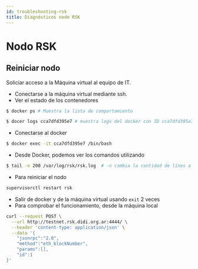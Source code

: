 ```yaml
---
id: troubleshooting-rsk
title: Diagnósticos node RSK
---
```


# Nodo RSK

## Reiniciar nodo
Soliciar acceso a la Máquina virtual al equipo de IT.
- Conectarse a la máquina virtual mediante ssh. 
- Ver el estado de los contenedores

```bash
$ docker ps # Muestra la lista de comportamiento

$ docer logs cca7dfd395e7 # muestra logs del docker con ID cca7dfd395e7
```

- Conectarse al docker

```bash
$ docker exec -it cca7dfd395e7 /bin/bash
```

- Desde Docker, podemos ver los comandos utilizando
```bash
$ tail -n 200 /var/log/rsk/rsk.log  # -n cambia la cantidad de línes a visualizar
```

- Para reiniciar el nodo
```bash 
supervisorctl restart rsk
```
- Salir de docker y de la máquina virtual usando `exit` 2 veces
- Para comprobar el funcionamiento, desde la máquina local

```bash
curl --request POST \
  --url http://testnet.rsk.didi.org.ar:4444/ \
  --header 'content-type: application/json' \
  --data '{
	"jsonrpc":"2.0",
	"method":"eth_blockNumber",
	"params":[],
	"id":1
}'
```